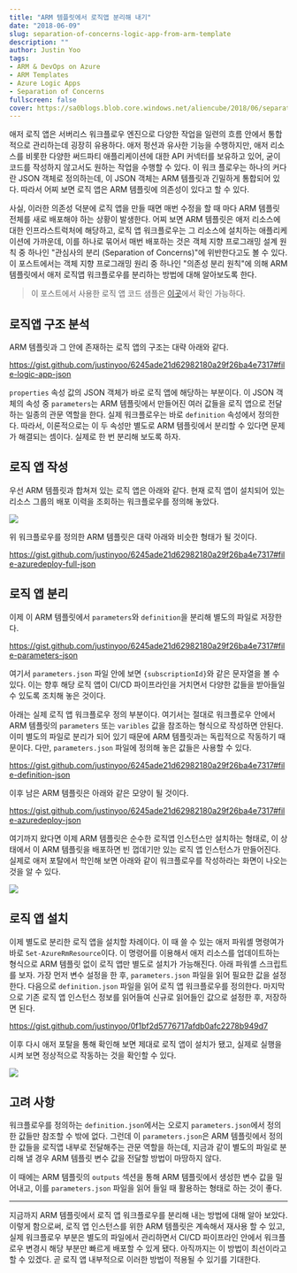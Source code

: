 ```yaml
---
title: "ARM 템플릿에서 로직앱 분리해 내기"
date: "2018-06-09"
slug: separation-of-concerns-logic-app-from-arm-template
description: ""
author: Justin Yoo
tags:
- ARM & DevOps on Azure
- ARM Templates
- Azure Logic Apps
- Separation of Concerns
fullscreen: false
cover: https://sa0blogs.blob.core.windows.net/aliencube/2018/06/separate-of-concerns-logic-app-from-arm-template-00.jpg
---
```


애저 로직 앱은 서버리스 워크플로우 엔진으로 다양한 작업을 일련의 흐름 안에서 통합적으로 관리하는데 굉장히 유용하다. 애저 펑션과 유사한 기능을 수행하지만, 애저 리소스를 비롯한 다양한 써드파티 애플리케이션에 대한 API 커넥터를 보유하고 있어, 굳이 코드를 작성하지 않고서도 원하는 작업을 수행할 수 있다. 이 워크 플로우는 하나의 커다란 JSON 객체로 정의하는데, 이 JSON 객체는 ARM 템플릿과 긴밀하게 통합되어 있다. 따라서 어찌 보면 로직 앱은 ARM 템플릿에 의존성이 있다고 할 수 있다.

사실, 이러한 의존성 덕분에 로직 앱을 만들 때면 매번 수정을 할 때 마다 ARM 템플릿 전체를 새로 배포해야 하는 상황이 발생한다. 어찌 보면 ARM 템플릿은 애저 리소스에 대한 인프라스트럭처에 해당하고, 로직 앱 워크플로우는 그 리소스에 설치하는 애플리케이션에 가까운데, 이를 하나로 묶어서 매번 배포하는 것은 객체 지향 프로그래밍 설계 원칙 중 하나인 "관심사의 분리 (Separation of Concerns)"에 위반한다고도 볼 수 있다. 이 포스트에서는 객체 지향 프로그래밍 원리 중 하나인 "의존성 분리 원칙"에 의해 ARM 템플릿에서 애저 로직앱 워크플로우를 분리하는 방법에 대해 알아보도록 한다.

> 이 포스트에서 사용한 로직 앱 코드 샘플은 [이곳](https://github.com/devkimchi/Separating-Logic-App-from-ARM-Template)에서 확인 가능하다.

## 로직앱 구조 분석

ARM 템플릿과 그 안에 존재하는 로직 앱의 구조는 대략 아래와 같다.

https://gist.github.com/justinyoo/6245ade21d62982180a29f26ba4e7317#file-logic-app-json

`properties` 속성 값의 JSON 객체가 바로 로직 앱에 해당하는 부분이다. 이 JSON 객체의 속성 중 `parameters`는 ARM 템플릿에서 만들어진 여러 값들을 로직 앱으로 전달하는 일종의 관문 역할을 한다. 실제 워크플로우는 바로 `definition` 속성에서 정의한다. 따라서, 이론적으로는 이 두 속성만 별도로 ARM 템플릿에서 분리할 수 있다면 문제가 해결되는 셈이다. 실제로 한 번 분리해 보도록 하자.

## 로직 앱 작성

우선 ARM 템플릿과 합쳐져 있는 로직 앱은 아래와 같다. 현재 로직 앱이 설치되어 있는 리소스 그룹의 배포 이력을 조회하는 워크플로우를 정의해 놓았다.

![](https://sa0blogs.blob.core.windows.net/aliencube/2018/06/separate-of-concerns-logic-app-from-arm-template-01.png)

위 워크플로우를 정의한 ARM 템플릿은 대략 아래와 비슷한 형태가 될 것이다.

https://gist.github.com/justinyoo/6245ade21d62982180a29f26ba4e7317#file-azuredeploy-full-json

## 로직 앱 분리

이제 이 ARM 템플릿에서 `parameters`와 `definition`을 분리해 별도의 파일로 저장한다.

https://gist.github.com/justinyoo/6245ade21d62982180a29f26ba4e7317#file-parameters-json

여기서 `parameters.json` 파일 안에 보면 `{subscriptionId}`와 같은 문자열을 볼 수 있다. 이는 향후 해당 로직 앱이 CI/CD 파이프라인을 거치면서 다양한 값들을 받아들일 수 있도록 조치해 놓은 것이다.

아래는 실제 로직 앱 워크플로우 정의 부분이다. 여기서는 절대로 워크플로우 안에서 ARM 템플릿의 `parameters` 또는 `varibles` 값을 참조하는 형식으로 작성하면 안된다. 이미 별도의 파일로 분리가 되어 있기 때문에 ARM 템플릿과는 독립적으로 작동하기 때문이다. 다만, `parameters.json` 파일에 정의해 놓은 값들은 사용할 수 있다.

https://gist.github.com/justinyoo/6245ade21d62982180a29f26ba4e7317#file-definition-json

이후 남은 ARM 템플릿은 아래와 같은 모양이 될 것이다.

https://gist.github.com/justinyoo/6245ade21d62982180a29f26ba4e7317#file-azuredeploy-json

여기까지 왔다면 이제 ARM 템플릿은 순수한 로직앱 인스턴스만 설치하는 형태로, 이 상태에서 이 ARM 템플릿을 배포하면 빈 껍데기만 있는 로직 앱 인스턴스가 만들어진다. 실제로 애저 포탈에서 학인해 보면 아래와 같이 워크플로우를 작성하라는 화면이 나오는 것을 알 수 있다.

![](https://sa0blogs.blob.core.windows.net/aliencube/2018/06/separate-of-concerns-logic-app-from-arm-template-02.png)

## 로직 앱 설치

이제 별도로 분리한 로직 앱을 설치할 차례이다. 이 때 쓸 수 있는 애저 파워셸 명령여가 바로 `Set-AzureRmResource`이다. 이 명령어를 이용해서 애저 리소스를 업데이트하는 형식으로 ARM 템플릿 없이 로직 앱만 별도로 설치가 가능해진다. 아래 파워셸 스크립트를 보자. 가장 먼저 변수 설정을 한 후, `parameters.json` 파일을 읽어 필요한 값을 설정한다. 다음으로 `definition.json` 파일을 읽어 로직 앱 워크플로우를 정의한다. 마지막으로 기존 로직 앱 인스턴스 정보를 읽어들여 신규로 읽어들인 값으로 설정한 후, 저장하면 된다.

https://gist.github.com/justinyoo/0f1bf2d5776717afdb0afc2278b949d7

이후 다시 애저 포탈을 통해 확인해 보면 제대로 로직 앱이 설치가 됐고, 실제로 실행을 시켜 보면 정상적으로 작동하는 것을 확인할 수 있다.

![](https://sa0blogs.blob.core.windows.net/aliencube/2018/06/separate-of-concerns-logic-app-from-arm-template-03.png)

## 고려 사항

워크플로우를 정의하는 `definition.json`에서는 오로지 `parameters.json`에서 정의한 값들만 참조할 수 밖에 없다. 그런데 이 `parameters.json`은 ARM 템플릿에서 정의한 값들을 로직앱 내부로 전달해주는 관문 역할을 하는데, 지금과 같이 별도의 파일로 분리해 낼 경우 ARM 템플릿 변수 값을 전달할 방법이 마땅하지 않다.

이 때에는 ARM 템플릿의 `outputs` 섹션을 통해 ARM 템플릿에서 생성한 변수 값을 밀어내고, 이를 `parameters.json` 파일을 읽어 들일 때 활용하는 형태로 하는 것이 좋다.

* * *

지금까지 ARM 템플릿에서 로직 앱 워크플로우를 분리해 내는 방법에 대해 알아 보았다. 이렇게 함으로써, 로직 앱 인스턴스를 위한 ARM 템플릿은 계속해서 재사용 할 수 있고, 실제 워크플로우 부분은 별도의 파일에서 관리하면서 CI/CD 파이프라인 안에서 워크플로우 변경시 해당 부분만 빠르게 배포할 수 있게 됐다. 아직까지는 이 방법이 최선이라고 할 수 있겠다. 곧 로직 앱 내부적으로 이러한 방법이 적용될 수 있기를 기대한다.
